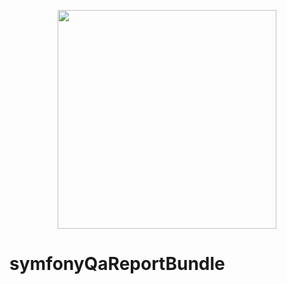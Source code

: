 <p align="center"><a href="https://symfony.com" target="_blank">
    <img 
    src="https://w0.pngwave.com/png/425/495/logo-quality-assurance-quality-control-quality-by-design-quality-assurance-png-clip-art.png" 
    width="350">
</a></p>


# symfonyQaReportBundle
